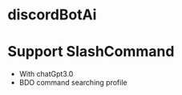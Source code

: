 # discordBotAi

Support SlashCommand
====================
- With chatGpt3.0
- BDO command searching profile

